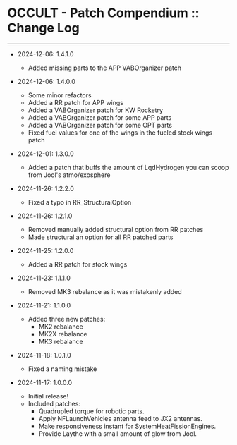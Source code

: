 # OCCULT - Patch Compendium :: Change Log
- - -

* 2024-12-06: 1.4.1.0
	+ Added missing parts to the APP VABOrganizer patch

* 2024-12-06: 1.4.0.0
	+ Some minor refactors
	+ Added a RR patch for APP wings
	+ Added a VABOrganizer patch for KW Rocketry
	+ Added a VABOrganizer patch for some APP parts
	+ Added a VABOrganizer patch for some OPT parts
	+ Fixed fuel values for one of the wings in the fueled stock wings patch

* 2024-12-01: 1.3.0.0
	+ Added a patch that buffs the amount of LqdHydrogen you can scoop from Jool's atmo/exosphere
	
* 2024-11-26: 1.2.2.0
	+ Fixed a typo in RR_StructuralOption

* 2024-11-26: 1.2.1.0
	+ Removed manually added structural option from RR patches
	+ Made structural an option for all RR patched parts

* 2024-11-25: 1.2.0.0
	+ Added a RR patch for stock wings

* 2024-11-23: 1.1.1.0
	+ Removed MK3 rebalance as it was mistakenly added

* 2024-11-21: 1.1.0.0
	+ Added three new patches:
		- MK2 rebalance
		- MK2X rebalance
		- MK3 rebalance

* 2024-11-18: 1.0.1.0
	+ Fixed a naming mistake

* 2024-11-17: 1.0.0.0
	+ Initial release!
	+ Included patches:
		- Quadrupled torque for robotic parts.
		- Apply NFLaunchVehicles antenna feed to JX2 antennas.
		- Make responsiveness instant for SystemHeatFissionEngines.
		- Provide Laythe with a small amount of glow from Jool.
